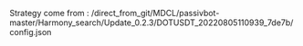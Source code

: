 Strategy come from : /direct_from_git/MDCL/passivbot-master/Harmony_search/Update_0.2.3/DOTUSDT_20220805110939_7de7b/config.json